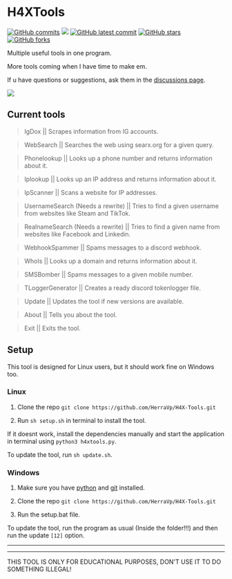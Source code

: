 # H4XTools
[![GitHub commits](https://badgen.net/github/commits/V1li/H4X-Tools)](https://GitHub.com/HerraVp/H4X-Tools/commit/)
![](https://img.shields.io/github/languages/code-size/v1li/h4x-tools)
[![GitHub latest commit](https://badgen.net/github/last-commit/HerraVp/H4X-Tools)](https://GitHub.com/HerraVp/H4X-Tools/commit/)
[![GitHub stars](https://badgen.net/github/stars/V1li/H4X-Tools)](https://GitHub.com/HerraVp/H4X-Tools/stargazers/)
[![GitHub forks](https://badgen.net/github/forks/V1li/H4X-Tools)](https://GitHub.com/HerraVp/H4X-Tools/network/)

Multiple useful tools in one program.

More tools coming when I have time to make em.

If u have questions or suggestions, ask them in the [discussions page](https://github.com/HerraVp/H4X-Tools/discussions/3).


![](https://github.com/HerraVp/H4X-Tools/blob/master/img/gui-v0.2.4plus.png?raw=true)

## Current tools
>IgDox || Scrapes information from IG accounts.

>WebSearch || Searches the web using searx.org for a given query.

>Phonelookup || Looks up a phone number and returns information about it.

>Iplookup || Looks up an IP address and returns information about it.

>IpScanner || Scans a website for IP addresses.

>UsernameSearch (Needs a rewrite) || Tries to find a given username from websites like Steam and TikTok.

>RealnameSearch (Needs a rewrite) || Tries to find a given name from websites like Facebook and Linkedin.

>WebhookSpammer || Spams messages to a discord webhook.

>WhoIs || Looks up a domain and returns information about it.

>SMSBomber || Spams messages to a given mobile number.

>TLoggerGenerator || Creates a ready discord tokenlogger file. 

>Update || Updates the tool if new versions are available.

>About || Tells you about the tool.

>Exit || Exits the tool.

## Setup
This tool is designed for Linux users, but it should work fine on Windows too.

### Linux
1. Clone the repo `git clone https://github.com/HerraVp/H4X-Tools.git`

2. Run `sh setup.sh` in terminal to install the tool.

If it doesnt work, install the dependencies manually and start the application in terminal using `python3 h4xtools.py`.

To update the tool, run `sh update.sh`.

### Windows
1. Make sure you have [python](https://www.python.org/downloads/) and [git](https://git-scm.com/downloads) installed.

2. Clone the repo `git clone https://github.com/HerraVp/H4X-Tools.git`

3. Run the setup.bat file.

To update the tool, run the program as usual (Inside the folder!!!) and then run the update `[12]` option.

-------------------------------------------
-------------------------------------------
THIS TOOL IS ONLY FOR EDUCATIONAL PURPOSES, DON'T USE IT TO DO SOMETHING ILLEGAL!
